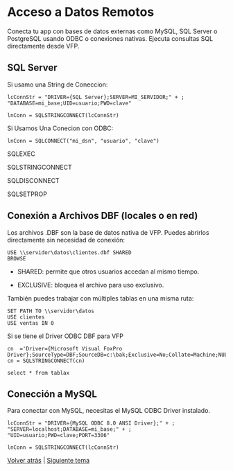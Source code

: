 # Acceso a Datos Remotos

Conecta tu app con bases de datos externas como MySQL, SQL Server o PostgreSQL usando ODBC o conexiones nativas. Ejecuta consultas SQL directamente desde VFP.

## SQL Server

Si usamo una String de Coneccion:

```prg
lcConnStr = "DRIVER={SQL Server};SERVER=MI_SERVIDOR;" + ;
"DATABASE=mi_base;UID=usuario;PWD=clave"

lnConn = SQLSTRINGCONNECT(lcConnStr)
```

Si Usamos Una Conecion con ODBC:

```prg
lnConn = SQLCONNECT("mi_dsn", "usuario", "clave")
```

SQLEXEC

SQLSTRINGCONNECT

SQLDISCONNECT

SQLSETPROP



## Conexión a Archivos DBF (locales o en red)

Los archivos .DBF son la base de datos nativa de VFP. Puedes abrirlos directamente sin necesidad de conexión:

```prg
USE \\servidor\datos\clientes.dbf SHARED
BROWSE
```

- SHARED: permite que otros usuarios accedan al mismo tiempo.

- EXCLUSIVE: bloquea el archivo para uso exclusivo.

También puedes trabajar con múltiples tablas en una misma ruta:

```prg
SET PATH TO \\servidor\datos
USE clientes
USE ventas IN 0

```
Si se tiene el Driver ODBC DBF para VFP

```prg
cn  ='Driver={Microsoft Visual FoxPro Driver};SourceType=DBF;SourceDB=c:\bak;Exclusive=No;Collate=Machine;NULL=NO;DELETED=NO;BACKGROUNDFETCH=NO;'
cn = SQLSTRINGCONNECT(cn)

select * from tablax
```

## Conección a MySQL
Para conectar con MySQL, necesitas el MySQL ODBC Driver instalado.

```prg
lcConnStr = "DRIVER={MySQL ODBC 8.0 ANSI Driver};" + ;
"SERVER=localhost;DATABASE=mi_base;" + ;
"UID=usuario;PWD=clave;PORT=3306"

lnConn = SQLSTRINGCONNECT(lcConnStr)
```
[Volver atrás](./Cursors.md) | 	[Siguiente tema](../Dll.md)